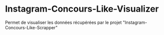 # Instagram-Concours-Like-Visualizer
Permet de visualiser les données récupérées par le projet "Instagram-Concours-Like-Scrapper"
